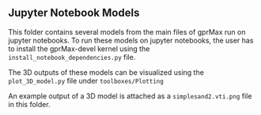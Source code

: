 ## Jupyter Notebook Models

This folder contains several models from the main files of gprMax run on jupyter notebooks.
To run these models on jupyter notebooks, the user has to install the gprMax-devel kernel using the `install_notebook_dependencies.py` file.

The 3D outputs of these models can be visualized using the `plot_3D_model.py` file under `toolboxes/Plotting`

An example output of a 3D model is attached as a `simplesand2.vti.png` file in this folder.